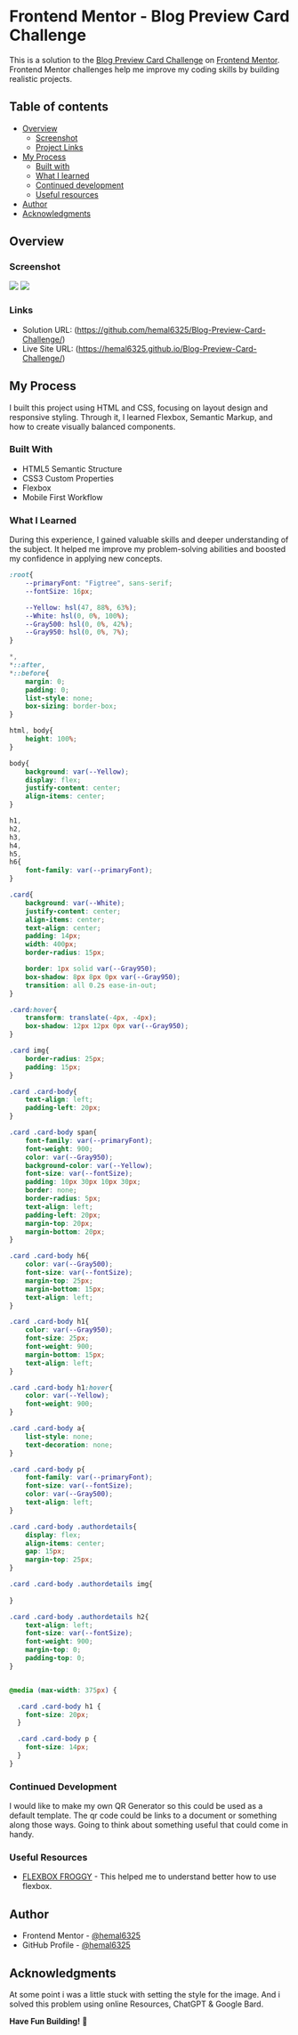 # Frontend Mentor - Blog Preview Card Challenge

This is a solution to the [Blog Preview Card Challenge](https://www.frontendmentor.io/challenges/qr-code-component-iux_sIO_H) on [Frontend Mentor](https://www.frontendmentor.io/challenges/qr-code-component-iux_sIO_H). Frontend Mentor challenges help me improve my coding skills by building realistic projects.

## Table of contents

- [Overview](#overview)
  - [Screenshot](#screenshot)
  - [Project Links](#links)
- [My Process](#my-process)
  - [Built with](#built-with)
  - [What I learned](#what-i-learned)
  - [Continued development](#continued-development)
  - [Useful resources](#useful-resources)
- [Author](#author)
- [Acknowledgments](#acknowledgments)


## Overview

### Screenshot

![](design/preview.jpg)
![](design/desktoppreview.JPG)


### Links

- Solution URL: (https://github.com/hemal6325/Blog-Preview-Card-Challenge/)
- Live Site URL: (https://hemal6325.github.io/Blog-Preview-Card-Challenge/)

## My Process
I built this project using HTML and CSS, focusing on layout design and responsive styling. Through it, I learned Flexbox, Semantic Markup, and how to create visually balanced components.

### Built With

- HTML5 Semantic Structure
- CSS3 Custom Properties
- Flexbox
- Mobile First Workflow


### What I Learned

During this experience, I gained valuable skills and deeper understanding of the subject. It helped me improve my problem-solving abilities and boosted my confidence in applying new concepts.


```css
:root{
    --primaryFont: "Figtree", sans-serif;
    --fontSize: 16px;

    --Yellow: hsl(47, 88%, 63%);
    --White: hsl(0, 0%, 100%);
    --Gray500: hsl(0, 0%, 42%);
    --Gray950: hsl(0, 0%, 7%);
}

*,
*::after,
*::before{
    margin: 0;
    padding: 0;
    list-style: none;
    box-sizing: border-box;
}

html, body{
    height: 100%;
}

body{
    background: var(--Yellow);
    display: flex;
    justify-content: center;
    align-items: center;
}

h1,
h2,
h3,
h4,
h5,
h6{
    font-family: var(--primaryFont);
}

.card{
    background: var(--White);
    justify-content: center;
    align-items: center;
    text-align: center;
    padding: 14px;
    width: 400px;
    border-radius: 15px;

    border: 1px solid var(--Gray950);
    box-shadow: 8px 8px 0px var(--Gray950);
    transition: all 0.2s ease-in-out;
}

.card:hover{
    transform: translate(-4px, -4px);
    box-shadow: 12px 12px 0px var(--Gray950);
}

.card img{
    border-radius: 25px;
    padding: 15px;
}

.card .card-body{
    text-align: left;
    padding-left: 20px;
}

.card .card-body span{
    font-family: var(--primaryFont);
    font-weight: 900;
    color: var(--Gray950);
    background-color: var(--Yellow);
    font-size: var(--fontSize);
    padding: 10px 30px 10px 30px;
    border: none;
    border-radius: 5px;
    text-align: left;
    padding-left: 20px;
    margin-top: 20px;
    margin-bottom: 20px;
}

.card .card-body h6{
    color: var(--Gray500);
    font-size: var(--fontSize);
    margin-top: 25px;
    margin-bottom: 15px;
    text-align: left;
}

.card .card-body h1{
    color: var(--Gray950);
    font-size: 25px;
    font-weight: 900;
    margin-bottom: 15px;
    text-align: left;
}

.card .card-body h1:hover{
    color: var(--Yellow);
    font-weight: 900;
}

.card .card-body a{
    list-style: none;
    text-decoration: none;
}

.card .card-body p{
    font-family: var(--primaryFont);
    font-size: var(--fontSize);
    color: var(--Gray500);
    text-align: left;
}

.card .card-body .authordetails{
    display: flex;
    align-items: center;
    gap: 15px;
    margin-top: 25px;
}

.card .card-body .authordetails img{
    
}

.card .card-body .authordetails h2{
    text-align: left;
    font-size: var(--fontSize);
    font-weight: 900;
    margin-top: 0;
    padding-top: 0;
}


@media (max-width: 375px) {

  .card .card-body h1 {
    font-size: 20px;
  }

  .card .card-body p {
    font-size: 14px;
  }
}

```

### Continued Development

I would like to make my own QR Generator so this could be used as a default template. The qr code could be links to a document or something along those ways. Going to think about something useful that could come in handy.

### Useful Resources

- [FLEXBOX FROGGY](https://flexboxfroggy.com/) - This helped me to understand better how to use flexbox.


## Author

- Frontend Mentor - [@hemal6325](https://www.frontendmentor.io/profile/hemal6325)
- GitHub Profile - [@hemal6325](https://github.com/hemal6325/)

## Acknowledgments


At some point i was a little stuck with setting the style for the image. And i solved this problem using online Resources, ChatGPT & Google Bard.


**Have Fun Building!** 🚀
